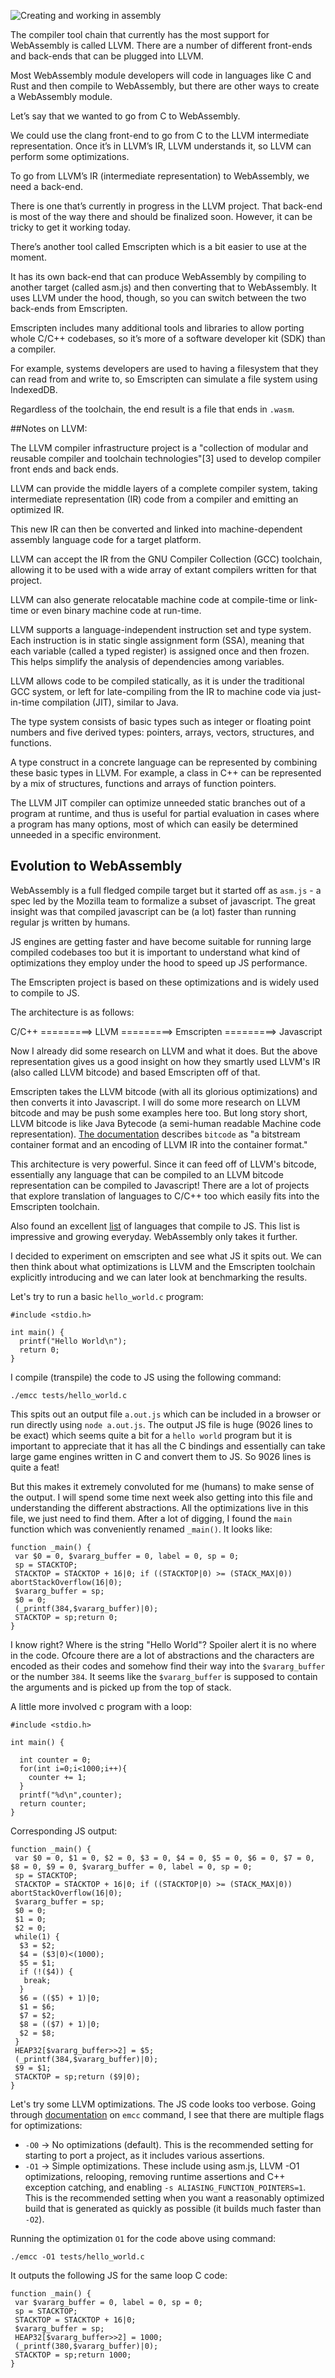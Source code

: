 ![Creating and working in assembly](https://hacks.mozilla.org/files/2017/02/04-03-toolchain07-768x631.png)

The compiler tool chain that currently has the most support for WebAssembly is called LLVM. There are a number of different front-ends and back-ends that can be plugged into LLVM.

Most WebAssembly module developers will code in languages like C and Rust and then compile to WebAssembly, but there are other ways to create a WebAssembly module.

Let’s say that we wanted to go from C to WebAssembly. 

We could use the clang front-end to go from C to the LLVM intermediate representation. Once it’s in LLVM’s IR, LLVM understands it, so LLVM can perform some optimizations.

To go from LLVM’s IR (intermediate representation) to WebAssembly, we need a back-end. 

There is one that’s currently in progress in the LLVM project. That back-end is most of the way there and should be finalized soon. However, it can be tricky to get it working today.

There’s another tool called Emscripten which is a bit easier to use at the moment. 

It has its own back-end that can produce WebAssembly by compiling to another target (called asm.js) and then converting that to WebAssembly. It uses LLVM under the hood, though, so you can switch between the two back-ends from Emscripten.

Emscripten includes many additional tools and libraries to allow porting whole C/C++ codebases, so it’s more of a software developer kit (SDK) than a compiler. 

For example, systems developers are used to having a filesystem that they can read from and write to, so Emscripten can simulate a file system using IndexedDB.

Regardless of the toolchain, the end result is a file that ends in `.wasm`. 

##Notes on LLVM:

The LLVM compiler infrastructure project is a "collection of modular and reusable compiler and toolchain technologies"[3] used to develop compiler front ends and back ends.

LLVM can provide the middle layers of a complete compiler system, taking intermediate representation (IR) code from a compiler and emitting an optimized IR. 

This new IR can then be converted and linked into machine-dependent assembly language code for a target platform. 

LLVM can accept the IR from the GNU Compiler Collection (GCC) toolchain, allowing it to be used with a wide array of extant compilers written for that project.

LLVM can also generate relocatable machine code at compile-time or link-time or even binary machine code at run-time.

LLVM supports a language-independent instruction set and type system. Each instruction is in static single assignment form (SSA), meaning that each variable (called a typed register) is assigned once and then frozen. This helps simplify the analysis of dependencies among variables. 

LLVM allows code to be compiled statically, as it is under the traditional GCC system, or left for late-compiling from the IR to machine code via just-in-time compilation (JIT), similar to Java. 

The type system consists of basic types such as integer or floating point numbers and five derived types: pointers, arrays, vectors, structures, and functions. 

A type construct in a concrete language can be represented by combining these basic types in LLVM. For example, a class in C++ can be represented by a mix of structures, functions and arrays of function pointers.

The LLVM JIT compiler can optimize unneeded static branches out of a program at runtime, and thus is useful for partial evaluation in cases where a program has many options, most of which can easily be determined unneeded in a specific environment.

## Evolution to WebAssembly

WebAssembly is a full fledged compile target but it started off as `asm.js` -  a spec led by the Mozilla team to formalize a subset of javascript. The great insight was that compiled javascript can be (a lot) faster than running regular js written by humans.


JS engines are getting faster and have become suitable for running large compiled codebases too but it is important to understand what kind of optimizations they employ under the hood to speed up JS performance.

The Emscripten project is based on these optimizations and is widely used to compile to JS.

The architecture is as follows:

C/C++ =========> LLVM =========> Emscripten =========> Javascript

Now I already did some research on LLVM and what it does. But the above representation gives us a good insight on how they smartly used LLVM's IR (also called LLVM bitcode) and based Emscripten off of that.

Emscripten takes the LLVM bitcode (with all its glorious optimizations) and then converts it into Javascript. I will do some more research on LLVM bitcode and  may be push some examples here too. But long story short, LLVM bitcode is like Java Bytecode (a semi-human readable Machine code representation). [The documentation](https://llvm.org/docs/BitCodeFormat.html#encoding-of-llvm-ir) describes `bitcode` as "a bitstream container format and an encoding of LLVM IR into the container format."

This architecture is very powerful. Since it can feed off of LLVM's bitcode, essentially any language that can be compiled to an LLVM bitcode representation can be compiled to Javascript! There are a lot of projects that explore translation of languages to C/C++ too which easily fits into the Emscripten toolchain.

Also found an excellent [list](https://github.com/jashkenas/coffeescript/wiki/List-of-languages-that-compile-to-JS) of languages that compile to JS. This list is impressive and growing everyday. WebAssembly only takes it further.

I decided to experiment on emscripten and see what JS it spits out. We can then think about what optimizations is LLVM and the Emscripten toolchain explicitly introducing and we can later look at benchmarking the results.

Let's try to run a basic `hello_world.c` program:

```
#include <stdio.h>

int main() {
  printf("Hello World\n");  
  return 0;
}
```

I compile (transpile) the code to JS using the following command:

`./emcc tests/hello_world.c`

This spits out an output file `a.out.js` which can be included in a browser or run directly using `node a.out.js`. The output JS file is huge (9026 lines to be exact) which seems quite a bit for a `hello world` program but it is important to appreciate that it has all the C bindings and essentially can take large game engines written in C and convert them to JS. So 9026 lines is quite a feat!

But this makes it extremely convoluted for me (humans) to make sense of the output. I will spend some time next week also getting into this file and understanding the different abstractions. All the optimizations live in this file, we just need to find them. After a lot of digging, I found the `main` function which was conveniently renamed `_main()`. It looks like:

```
function _main() {
 var $0 = 0, $vararg_buffer = 0, label = 0, sp = 0;
 sp = STACKTOP;
 STACKTOP = STACKTOP + 16|0; if ((STACKTOP|0) >= (STACK_MAX|0)) abortStackOverflow(16|0);
 $vararg_buffer = sp;
 $0 = 0;
 (_printf(384,$vararg_buffer)|0);
 STACKTOP = sp;return 0;
}
```

I know right? Where is the string "Hello World"? Spoiler alert it is no where in the code. Ofcoure there are a lot of abstractions and the characters are encoded as their codes and somehow find their way into the `$vararg_buffer` or the number `384`. It seems like the `$vararg_buffer` is supposed to contain the arguments and is picked up from the top of stack.


A little more involved c program with a loop:

```
#include <stdio.h>

int main() {
  
  int counter = 0;
  for(int i=0;i<1000;i++){
  	counter += 1;
  }
  printf("%d\n",counter);  
  return counter;
}
```

Corresponding JS output:

```
function _main() {
 var $0 = 0, $1 = 0, $2 = 0, $3 = 0, $4 = 0, $5 = 0, $6 = 0, $7 = 0, $8 = 0, $9 = 0, $vararg_buffer = 0, label = 0, sp = 0;
 sp = STACKTOP;
 STACKTOP = STACKTOP + 16|0; if ((STACKTOP|0) >= (STACK_MAX|0)) abortStackOverflow(16|0);
 $vararg_buffer = sp;
 $0 = 0;
 $1 = 0;
 $2 = 0;
 while(1) {
  $3 = $2;
  $4 = ($3|0)<(1000);
  $5 = $1;
  if (!($4)) {
   break;
  }
  $6 = (($5) + 1)|0;
  $1 = $6;
  $7 = $2;
  $8 = (($7) + 1)|0;
  $2 = $8;
 }
 HEAP32[$vararg_buffer>>2] = $5;
 (_printf(384,$vararg_buffer)|0);
 $9 = $1;
 STACKTOP = sp;return ($9|0);
}
```

Let's try some LLVM optimizations. The JS code looks too verbose. Going through [documentation](http://kripken.github.io/emscripten-site/docs/tools_reference/emcc.html#emscripten-compiler-frontend-emcc) on `emcc` command, I see that there are multiple flags for optimizations:

* `-O0` -> No optimizations (default). This is the recommended setting for starting to port a project, as it includes various assertions.
* `-O1` -> Simple optimizations. These include using asm.js, LLVM -O1 optimizations, relooping, removing runtime assertions and C++ exception catching, and enabling `-s ALIASING_FUNCTION_POINTERS=1`. This is the recommended setting when you want a reasonably optimized build that is generated as quickly as possible (it builds much faster than `-O2`).

Running the optimization `O1` for the code above using command:

`./emcc -O1 tests/hello_world.c`

It outputs the following JS for the same loop C code:

```
function _main() {
 var $vararg_buffer = 0, label = 0, sp = 0;
 sp = STACKTOP;
 STACKTOP = STACKTOP + 16|0;
 $vararg_buffer = sp;
 HEAP32[$vararg_buffer>>2] = 1000;
 (_printf(380,$vararg_buffer)|0);
 STACKTOP = sp;return 1000;
}
```